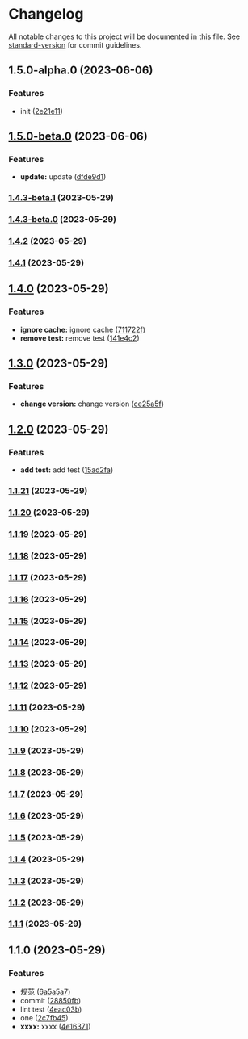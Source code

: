 # Changelog

All notable changes to this project will be documented in this file. See [standard-version](https://github.com/conventional-changelog/standard-version) for commit guidelines.

## 1.5.0-alpha.0 (2023-06-06)


### Features

* init ([2e21e11](https://github.com/xiebanglong/jslib/commit/2e21e11edf39127b820363edb2e2377747493c6a))

## [1.5.0-beta.0](https://gitee.com/thdxbl/jslib/compare/v1.4.3-beta.1...v1.5.0-beta.0) (2023-06-06)

### Features

- **update:** update ([dfde9d1](https://gitee.com/thdxbl/jslib/commit/dfde9d146fc1d6f0717ea6398cdd896c731d6fbb))

### [1.4.3-beta.1](https://gitee.com/thdxbl/jslib/compare/v1.4.3-beta.0...v1.4.3-beta.1) (2023-05-29)

### [1.4.3-beta.0](https://gitee.com/thdxbl/jslib/compare/v1.4.2...v1.4.3-beta.0) (2023-05-29)

### [1.4.2](https://gitee.com/thdxbl/jslib/compare/v1.4.1...v1.4.2) (2023-05-29)

### [1.4.1](https://gitee.com/thdxbl/jslib/compare/v1.4.0...v1.4.1) (2023-05-29)

## [1.4.0](https://gitee.com/thdxbl/jslib/compare/v1.3.0...v1.4.0) (2023-05-29)

### Features

- **ignore cache:** ignore cache ([711722f](https://gitee.com/thdxbl/jslib/commit/711722f277608e2609231ab23287e9fcafc7abbf))
- **remove test:** remove test ([141e4c2](https://gitee.com/thdxbl/jslib/commit/141e4c2619312846f26207bbba2b104c83705830))

## [1.3.0](https://gitee.com/thdxbl/jslib/compare/v1.2.0...v1.3.0) (2023-05-29)

### Features

- **change version:** change version ([ce25a5f](https://gitee.com/thdxbl/jslib/commit/ce25a5f4feff4ed2ad10e545cbbd0eb853779f1b))

## [1.2.0](https://gitee.com/thdxbl/jslib/compare/v1.1.21...v1.2.0) (2023-05-29)

### Features

- **add test:** add test ([15ad2fa](https://gitee.com/thdxbl/jslib/commit/15ad2fa97f2439216ef0cb319b6b6e6366e4cf96))

### [1.1.21](https://gitee.com/thdxbl/jslib/compare/v1.1.20...v1.1.21) (2023-05-29)

### [1.1.20](https://gitee.com/thdxbl/jslib/compare/v1.1.19...v1.1.20) (2023-05-29)

### [1.1.19](https://gitee.com/thdxbl/jslib/compare/v1.1.18...v1.1.19) (2023-05-29)

### [1.1.18](https://gitee.com/thdxbl/jslib/compare/v1.1.17...v1.1.18) (2023-05-29)

### [1.1.17](https://gitee.com/thdxbl/jslib/compare/v1.1.16...v1.1.17) (2023-05-29)

### [1.1.16](https://gitee.com/thdxbl/jslib/compare/v1.1.0...v1.1.16) (2023-05-29)

### [1.1.15](https://gitee.com/thdxbl/jslib/compare/v1.1.0...v1.1.15) (2023-05-29)

### [1.1.14](https://gitee.com/thdxbl/jslib/compare/v1.1.0...v1.1.14) (2023-05-29)

### [1.1.13](https://gitee.com/thdxbl/jslib/compare/v1.1.0...v1.1.13) (2023-05-29)

### [1.1.12](https://gitee.com/thdxbl/jslib/compare/v1.1.0...v1.1.12) (2023-05-29)

### [1.1.11](https://gitee.com/thdxbl/jslib/compare/v1.1.0...v1.1.11) (2023-05-29)

### [1.1.10](https://gitee.com/thdxbl/jslib/compare/v1.1.0...v1.1.10) (2023-05-29)

### [1.1.9](https://gitee.com/thdxbl/jslib/compare/v1.1.0...v1.1.9) (2023-05-29)

### [1.1.8](https://gitee.com/thdxbl/jslib/compare/v1.1.0...v1.1.8) (2023-05-29)

### [1.1.7](https://gitee.com/thdxbl/jslib/compare/v1.1.0...v1.1.7) (2023-05-29)

### [1.1.6](https://gitee.com/thdxbl/jslib/compare/v1.1.0...v1.1.6) (2023-05-29)

### [1.1.5](https://gitee.com/thdxbl/jslib/compare/v1.1.0...v1.1.5) (2023-05-29)

### [1.1.4](https://gitee.com/thdxbl/jslib/compare/v1.1.0...v1.1.4) (2023-05-29)

### [1.1.3](https://gitee.com/thdxbl/jslib/compare/v1.1.0...v1.1.3) (2023-05-29)

### [1.1.2](https://gitee.com/thdxbl/jslib/compare/v1.1.0...v1.1.2) (2023-05-29)

### [1.1.1](https://gitee.com/thdxbl/jslib/compare/v1.1.0...v1.1.1) (2023-05-29)

## 1.1.0 (2023-05-29)

### Features

- 规范 ([6a5a5a7](https://gitee.com/thdxbl/jslib/commit/6a5a5a7d5fa178b5039bc572342e64dd508f730d))
- commit ([28850fb](https://gitee.com/thdxbl/jslib/commit/28850fb681c2d8fa1c734aed23494372145b7857))
- lint test ([4eac03b](https://gitee.com/thdxbl/jslib/commit/4eac03b907278c6126a04fd12d9bae1d8b77afd2))
- one ([2c7fb45](https://gitee.com/thdxbl/jslib/commit/2c7fb45fa922cc9ccbdb82e7b4bfe1a0e4f3ae98))
- **xxxx:** xxxx ([4e16371](https://gitee.com/thdxbl/jslib/commit/4e163710c4e53f3e1df82fda391ce8b8c41b3c1b))

